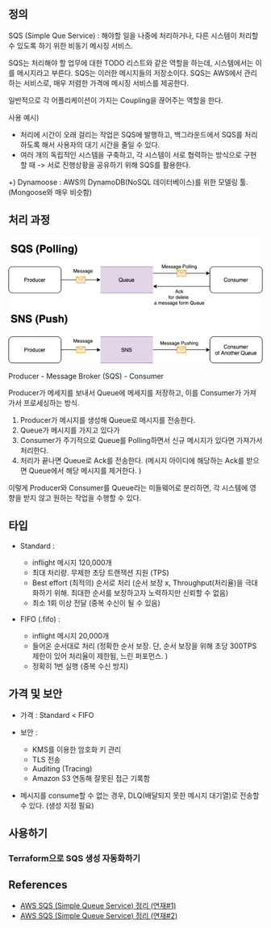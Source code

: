 ## 정의

SQS (Simple Que Service) :
해야할 일을 나중에 처리하거나, 다른 시스템이 처리할 수 있도록 하기 위한
비동기 메시징 서비스.

SQS는 처리해야 할 업무에 대한 TODO 리스트와 같은 역할을 하는데,
시스템에서는 이를 메시지라고 부른다. SQS는 이러한 메시지들의 저장소이다.
SQS는 AWS에서 관리하는 서비스로, 매우 저렴한 가격에 메시징 서비스를 제공한다.

일반적으로 각 어플리케이션이 가지는 Coupling을 끊어주는 역할을 한다.

사용 예시)

- 처리에 시간이 오래 걸리는 작업은 SQS에 발행하고,
  백그라운드에서 SQS를 처리하도록 해서 사용자의 대기 시간을 줄일 수 있다.
- 여러 개의 독립적인 시스템을 구축하고, 각 시스템이 서로 협력하는 방식으로 구현할 때 -> 서로 진행상황을 공유하기 위해 SQS를 활용한다.

+) Dynamoose :
AWS의 DynamoDB(NoSQL 데이터베이스)를 위한 모델링 툴. (Mongoose와 매우 비슷함)

## 처리 과정

![](https://github.com/schooldevops/AWS_Tutorials_by_kido/raw/main/Queueing/imgs/AWS-SQS_VS_SNS.png)

Producer - Message Broker (SQS) - Consumer

Producer가 메세지를 보내서 Queue에 메세지를 저장하고,
이를 Consumer가 가져가서 프로세싱하는 방식.

1. Producer가 메시지를 생성해 Queue로 메시지를 전송한다.
2. Queue가 메시지를 가지고 있다가
3. Consumer가 주기적으로 Queue를 Polling하면서 신규 메시지가 있다면 가져가서 처리한다.
4. 처리가 끝나면 Queue로 Ack를 전송한다. (메시지 아이디에 해당하는 Ack를 받으면 Queue에서 해당 메시지를 제거한다. )

이렇게 Producer와 Consumer를
Queue라는 미들웨어로 분리하면, 각 시스템에 영향을 받지 않고 원하는 작업을 수행할 수 있다.

## 타입

- Standard :

  - inflight 메시지 120,000개
  - 최대 처리량. 무제한 초당 트랜잭션 지원 (TPS)
  - Best effort (최적의) 순서로 처리 (순서 보장 x, Throughput(처리율)을 극대화하기 위해. 최대한 순서를 보장하고자 노력하지만 신뢰할 수 없음)
  - 최소 1회 이상 전달 (중복 수신이 될 수 있음)

- FIFO (.fifo) :

  - inflight 메시지 20,000개
  - 들어온 순서대로 처리 (정확한 순서 보장. 단, 순서 보장을 위해 초당 300TPS 제한이 있어 처리율이 제한됨, 느린 퍼포먼스. )
  - 정확히 1번 실행 (중복 수신 방지)

## 가격 및 보안

- 가격 : Standard < FIFO

- 보안 :

  - KMS를 이용한 암호화 키 관리
  - TLS 전송
  - Auditing (Tracing)
  - Amazon S3 연동해 잘못된 접근 기록함

- 메시지를 consume할 수 없는 경우, DLQ(배달되지 못한 메시지 대기열)로 전송할 수 있다. (생성 지정 필요)

## 사용하기

### Terraform으로 SQS 생성 자동화하기

## References

- [AWS SQS (Simple Queue Service) 정리 (연재#1)](https://devocean.sk.com/search/techBoardDetail.do?ID=163290&query=sqs&searchData=Amazon+Web+Service&page=&subIndex=&idList=%5B164052%2C+164047%2C+164046%2C+164044%2C+164033%2C+164027%2C+164012%2C+164004%2C+164002%2C+164001%2C+164000%2C+163997%2C+163996%2C+163995%2C+163989%2C+163984%2C+163981%2C+163974%2C+163970%2C+163969%2C+163966%2C+163964%2C+163957%2C+163952%2C+163941%2C+163936%2C+163934%2C+163927%2C+163924%2C+163908%2C+163892%2C+163872%2C+163584%2C+163390%2C+163301%2C+163296%2C+163295%2C+163294%2C+163290%5D)
- [AWS SQS (Simple Queue Service) 정리 (연재#2)](https://devocean.sk.com/search/techBoardDetail.do?ID=163294&query=sqs&searchData=Amazon+Web+Service&page=&subIndex=&idList=%5B164052%2C+164047%2C+164046%2C+164044%2C+164033%2C+164027%2C+164012%2C+164004%2C+164002%2C+164001%2C+164000%2C+163997%2C+163996%2C+163995%2C+163989%2C+163984%2C+163981%2C+163974%2C+163970%2C+163969%2C+163966%2C+163964%2C+163957%2C+163952%2C+163941%2C+163936%2C+163934%2C+163927%2C+163924%2C+163908%2C+163892%2C+163872%2C+163584%2C+163390%2C+163301%2C+163296%2C+163295%2C+163294%2C+163290%5D)
